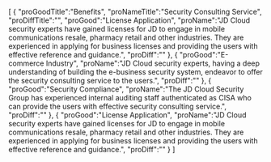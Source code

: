 [
	{
		"proGoodTitle":"Benefits",
		"proNameTitle":"Security Consulting Service",
		"proDiffTitle":"",
		"proGood":"License Application",
		"proName":"JD Cloud security experts have gained licenses for JD to engage in mobile communications resale, pharmacy retail and other industries. They are experienced in applying for business licenses and providing the users with effective reference and guidance.",
		"proDiff":""
	},
	{
		"proGood":"E-commerce Industry",
		"proName":"JD Cloud security experts, having a deep understanding of building the e-business security system, endeavor to offer the security consulting service to the users.",
		"proDiff":""
	},
	{
		"proGood":"Security Compliance",
		"proName":"The JD Cloud Security Group has experienced internal auditing staff authenticated as CISA who can provide the users with effective security consulting service.",
		"proDiff":""
	},
	{
		"proGood":"License Application",
		"proName":"JD Cloud security experts have gained licenses for JD to engage in mobile communications resale, pharmacy retail and other industries. They are experienced in applying for business licenses and providing the users with effective reference and guidance.",
		"proDiff":""
	}
]